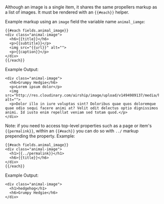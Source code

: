 Although an image is a single item, it shares the same propellers markup as a list of images. It must be rendered with an `{{#each}}` helper.

Example markup using an `image` field the variable name `animal_iamge`:
```
{{#each fields.animal_image}}
<div class="animal-image">
  <h6>{{title}}</h6>
  <p>{{subtitle}}</p>
  <img src="{{url}}" alt="">
  <p>{{caption}}</p>
</div>
{{/each}}
```

Example Output:
```
<div class="animal-image">
  <h6>Grumpy Hedgie</h6>
  <p>Lorem ipsum dolor</p>
  <img src="http://res.cloudinary.com/airship/image/upload/v1494989137/media/hedgietest_rpaxih.jpg" alt="">
  <p>Dolor illo in iure voluptas sint? Doloribus quae quos doloremque quae odio sequi facere animi at? Velit odit delectus optio dignissimos animi. Id iusto enim repellat veniam sed totam quod.</p>
</div>
```

Note: if you need to access top-level properties such as a page or item's `{{permalink}}`, within an `{{#each}}` you can do so with `../` markup prepending the property. Example:
```
{{#each fields.animal_image}}
<div class="animal-image">
  <h1>{{../permalink}}</h1>
  <h6>{{title}}</h6>
</div>
{{/each}}
```

Example Output:
```
<div class="animal-image">
  <h1>hedgehog</h1>
  <h6>Grumpy Hedgie</h6>
</div>
```
